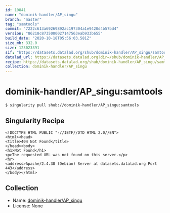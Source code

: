 ```yaml
---
id: 10841
name: "dominik-handler/AP_singu"
branch: "master"
tag: "samtools"
commit: "7222c613a69269892ac197304a1e9420d4b57bd4"
version: "86218c8735000027147563eab933b655"
build_date: "2020-10-18T05:56:03.581Z"
size_mb: 332.0
size: 123023391
sif: "https://datasets.datalad.org/shub/dominik-handler/AP_singu/samtools/2020-10-18-7222c613-86218c87/86218c8735000027147563eab933b655.sif"
datalad_url: https://datasets.datalad.org?dir=/shub/dominik-handler/AP_singu/samtools/2020-10-18-7222c613-86218c87/
recipe: https://datasets.datalad.org/shub/dominik-handler/AP_singu/samtools/2020-10-18-7222c613-86218c87/Singularity
collection: dominik-handler/AP_singu
---
```


# dominik-handler/AP_singu:samtools

```bash
$ singularity pull shub://dominik-handler/AP_singu:samtools
```

## Singularity Recipe

```singularity
<!DOCTYPE HTML PUBLIC "-//IETF//DTD HTML 2.0//EN">
<html><head>
<title>404 Not Found</title>
</head><body>
<h1>Not Found</h1>
<p>The requested URL was not found on this server.</p>
<hr>
<address>Apache/2.4.38 (Debian) Server at datasets.datalad.org Port 443</address>
</body></html>
```

## Collection

 - Name: [dominik-handler/AP_singu](https://github.com/dominik-handler/AP_singu)
 - License: None

